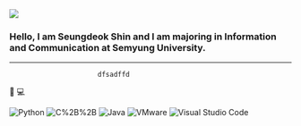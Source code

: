<img src="https://capsule-render.vercel.app/api?type=waving&color=00BFFF&height=450&section=header&text=HELLO,%20WORLD!&fontSize=55&fontColor=FFFFFF" />

### Hello, I am Seungdeok Shin and I am majoring in Information and Communication at Semyung University.

*****

                          dfsadffd



👋
 💻
<p> 
<img alt="Python" src ="https://img.shields.io/badge/Python-3776AB.svg?&style=for-the-badge&logo=Python&logoColor=yellow"/>
<img alt="C%2B%2B" src="https://img.shields.io/badge/C++-00599C?style=for-the-badge&logo=C%2B%2B&logoColor=white"/>
<img alt="Java" src="https://img.shields.io/badge/Java-007396?style=for-the-badge&logo=Java&logoColor=red"/>
<img alt="VMware" src="https://img.shields.io/badge/VMware-607078?style=for-the-badge&logo=VMware&logoColor=yellow"/>
<img alt="Visual Studio Code" src="https://img.shields.io/badge/Visual Studio Code-007ACC?style=for-the-badge&logo=Visual Studio Code&logoColor=white"/>

</p>
